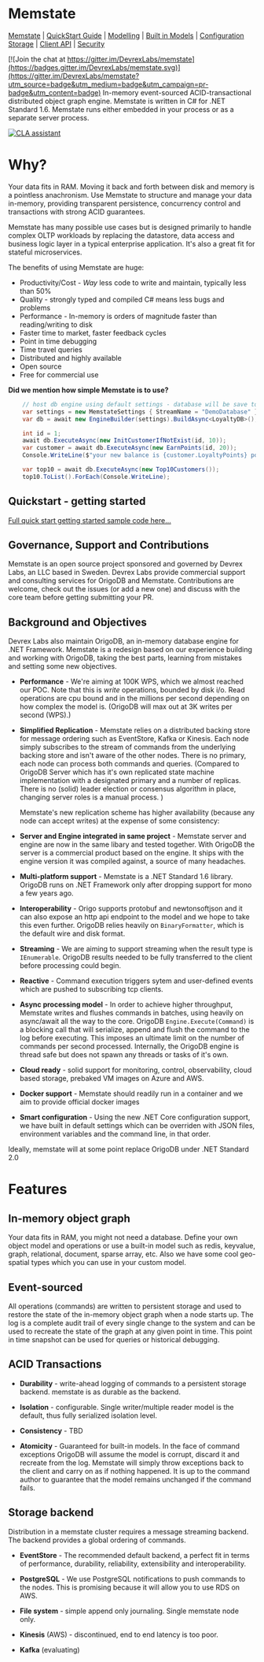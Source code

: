 # Memstate

[Memstate](.\README.md) | [QuickStart Guide](Memstate.Docs.GettingStarted\QuickStart)  | [Modelling](Memstate.Docs.GettingStarted\Modelling) | [Built in Models](Memstate.Docs.GettingStarted\BuiltInModels) | [Configuration](Memstate.Docs.GettingStarted\Configuration) [Storage](StorageMemstate.Docs.GettingStarted\Storage) | [Client API](ClientAPIMemstate.Docs.GettingStarted\ClientAPI) | [Security](Memstate.Docs.GettingStarted\Security)

[![Join the chat at https://gitter.im/DevrexLabs/memstate](https://badges.gitter.im/DevrexLabs/memstate.svg)](https://gitter.im/DevrexLabs/memstate?utm_source=badge&utm_medium=badge&utm_campaign=pr-badge&utm_content=badge)
In-memory event-sourced ACID-transactional distributed object graph engine. Memstate is written in C# for .NET Standard 1.6. Memstate runs either embedded in your process or as a separate server process.

[![CLA assistant](https://cla-assistant.io/readme/badge/DevrexLabs/memstate)](https://cla-assistant.io/DevrexLabs/memstate)

# Why?
Your data fits in RAM. Moving it back and forth between disk and memory is a pointless anachronism. Use Memstate to structure and manage your data in-memory, providing transparent persistence, concurrency control and transactions with strong ACID guarantees.

Memstate has many possible use cases but is designed primarily to handle complex OLTP workloads by replacing the datastore, data access and business logic layer in a typical enterprise application. It's also a great fit for stateful microservices.

The benefits of using Memstate are huge:

* Productivity/Cost - *Way* less code to write and maintain, typically less than 50%
* Quality - strongly typed and compiled C# means less bugs and problems
* Performance - In-memory is orders of magnitude faster than reading/writing to disk
* Faster time to market, faster feedback cycles
* Point in time debugging
* Time travel queries
* Distributed and highly available
* Open source
* Free for commercial use

**Did we mention how simple Memstate is to use?**

```csharp
    // host db engine using default settings - database will be save to disk as "DemoDatabase.journal"  
    var settings = new MemstateSettings { StreamName = "DemoDatabase" };
    var db = await new EngineBuilder(settings).BuildAsync<LoyaltyDB>();

    int id = 1;
    await db.ExecuteAsync(new InitCustomerIfNotExist(id, 10));
    var customer = await db.ExecuteAsync(new EarnPoints(id, 20));
    Console.WriteLine($"your new balance is {customer.LoyaltyPoints} points."); 

    var top10 = await db.ExecuteAsync(new Top10Customers());
    top10.ToList().ForEach(Console.WriteLine);
```

## Quickstart - getting started

[Full quick start getting started sample code here...](/Memstate.Docs.GettingStarted/QuickStart)

## Governance, Support and Contributions
Memstate is an open source project sponsored and governed by Devrex Labs, an LLC based in Sweden.
Devrex Labs provide commercial support and consulting services for OrigoDB and Memstate. Contributions are welcome, check out the issues (or add a new one) and discuss with the core team before getting submitting your PR.

## Background and Objectives
Devrex Labs also maintain OrigoDB, an in-memory database engine for .NET Framework. Memstate is a redesign based on our experience building and working with OrigoDB, taking the best parts, learning from mistakes and setting some new objectives.

* **Performance** - We're aiming at 100K WPS, which we almost reached our POC. Note that this is *write* operations, bounded by disk i/o. Read operations are cpu bound and in the millions per second depending on how complex the model is. (OrigoDB will max out at 3K writes per second (WPS).)

* **Simplified Replication** - Memstate relies on a distributed backing store for message ordering such as EventStore, Kafka or Kinesis. Each node simply subscribes to the stream of commands from the underlying backing store and isn't aware of the other nodes. There is no primary, each node can process both commands and queries. (Compared to OrigoDB Server which has it's own replicated state machine implementation with a designated primary and a number of replicas. There is no (solid) leader election or consensus algorithm in place, changing server roles is a manual process. )

    Memstate's new replication scheme has higher availability (because any node can accept writes) at the expense of some consistency: 

* **Server and Engine integrated in same project** - Memstate server and engine are now in the same libary and tested together. With OrigoDB the server is a commercial product based on the engine. It ships with the engine version it was compiled against, a source of many headaches. 

* **Multi-platform support** - Memstate is a .NET Standard 1.6 library. OrigoDB runs on .NET Framework only after dropping support for mono a few years ago. 

* **Interoperability** - Origo supports protobuf and newtonsoftjson and it can also expose an http api endpoint to the model and we hope to take this even further. OrigoDB relies heavily on `BinaryFormatter`, which is the default wire and disk format. 

* **Streaming** - We are aiming to support streaming when the result type is `IEnumerable`. OrigoDB results needed to be fully transferred to the client before processing could begin. 

* **Reactive** - Command execution triggers sytem and user-defined events which are pushed to subscribing tcp clients.

* **Async processing model** - In order to achieve higher throughput, Memstate writes and flushes commands in batches, using heavily on async/await all the way to the core. OrigoDB `Engine.Execute(Command)` is a blocking call that will serialize, append and flush the command to the log before executing. This imposes an ultimate limit on the number of commands per second processed. Internally, the OrigoDB engine is thread safe but does not spawn any threads or tasks of it's own. 

* **Cloud ready** - solid support for monitoring, control, observability, cloud based storage, prebaked VM images on Azure and AWS.

* **Docker support** - Memstate should readily run in a container and we aim to provide official docker images

* **Smart configuration** - Using the new .NET Core configuration support, we have built in default settings which can be overriden with JSON files, environment variables and the command line, in that order.

Ideally, memstate will at some point replace OrigoDB under .NET Standard 2.0

# Features
## In-memory object graph
Your data fits in RAM, you might not need a database. Define your own object model and operations or use a built-in model such as redis, keyvalue, graph, relational, document, sparse array, etc. Also we have some cool geo-spatial types which you can use in your custom model.

## Event-sourced
All operations (commands) are written to persistent storage and used to restore the state of the in-memory object graph when a node starts up. The log is a complete audit trail of every single change to the system and can be used to recreate the state of the graph at any given point in time. This point in time snapshot can be used for queries or historical debugging.

## ACID Transactions
* **Durability**  - write-ahead logging of commands to a persistent storage backend. memstate is as durable as the backend.

* **Isolation**   - configurable. Single writer/multiple reader model is the default, thus fully serialized isolation level.

* **Consistency** - TBD

* **Atomicity**   - Guaranteed for built-in models. In the face of command exceptions OrigoDB will assume the model is corrupt, discard it and recreate from the log. Memstate will simply throw exceptions back to the client and carry on as if nothing happened. It is up to the command author to guarantee that the model remains unchanged if the command fails.

## Storage backend
Distribution in a memstate cluster requires a message streaming backend. The backend provides a global ordering of commands. 

* **EventStore** - The recommended default backend, a perfect fit in terms of performance, durability, reliability, extensibility and interoperability.

* **PostgreSQL** - We use PostgreSQL notifications to push commands to the nodes. This is promising because it will allow you to use RDS on AWS.

* **File system** - simple append only journaling. Single memstate node only.

* **Kinesis** (AWS) - discontinued, end to end latency is too poor.

* **Kafka** (evaluating) 

